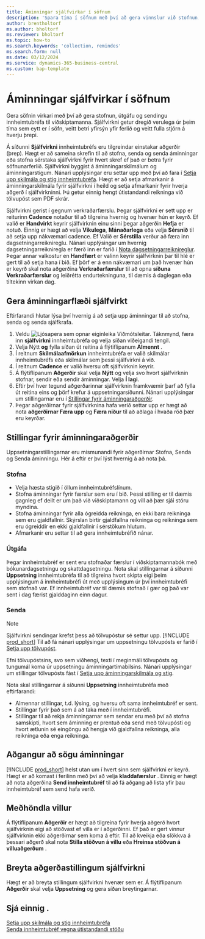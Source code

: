 ```yaml
---
title: Áminningar sjálfvirkar í söfnum
description: 'Spara tíma í söfnum með því að gera vinnslur við stofnun, útgáfu og sendingu innheimtubréfa til viðskiptamanna sjálfvirka.'
author: brentholtorf
ms.author: bholtorf
ms.reviewer: bholtorf
ms.topic: how-to
ms.search.keywords: 'collection, remindes'
ms.search.form: null
ms.date: 03/12/2024
ms.service: dynamics-365-business-central
ms.custom: bap-template
---
```

# Áminningar sjálfvirkar í söfnum

Gera söfnin virkari með því að gera stofnun, útgáfu og sendingu innheimtubréfa til viðskiptamanna. Sjálfvirkni getur dregið verulega úr þeim tíma sem eytt er í söfn, veitt betri yfirsýn yfir ferlið og veitt fulla stjórn á hverju þrepi.

Á síðunni **Sjálfvirkni** innheimtubréfs eru tilgreindar einstakar aðgerðir (þrep). Hægt er að sameina skrefin til að stofna, senda og senda áminningar eða stofna sérstaka sjálfvirkni fyrir hvert skref ef það er betra fyrir söfnunarferlið. Sjálfvirkni byggist á áminningarskilmálum og áminningarstigum. Nánari upplýsingar eru settar upp með því að fara í [Setja upp skilmála og stig innheimtubréfa](finance-setup-reminders.md). Hægt er að setja afmarkanir á áminningarskilmála fyrir sjálfvirkni í heild og setja afmarkanir fyrir hverja aðgerð í sjálfvirkninni. Þú getur einnig hengt útistandandi reikninga við tölvupóst sem PDF skrár.

Sjálfvirkni gerist í gegnum verkraðarfærslu. Þegar sjálfvirkni er sett upp er reiturinn **Cadence** notaður til að tilgreina hvernig og hvenær hún er keyrð. Ef valið er **Handvirkt** keyrir sjálfvirknin einu sinni þegar aðgerðin **Hefja** er notuð. Einnig er hægt að velja **Vikulega**, **Mánaðarlega** eða velja **Sérsnið** til að setja upp nákvæmari cadence. Ef Valið er **Sérstilla** verður að færa inn dagsetningarreiknireglu. Nánari upplýsingar um hvernig dagsetningarreikniregla er færð inn er farið í [Nota dagsetningarreiknireglur](ui-enter-date-ranges.md#use-date-formulas). Þegar annar valkostur en **Handfært** er valinn keyrir sjálfvirknin þar til hlé er gert til að setja hana í bið. Ef þörf er á enn nákvæmari um það hvenær hún er keyrð skal nota aðgerðina **Verkraðarfærslur** til að opna **síðuna Verkraðarfærslur** og leiðrétta endurtekninguna, til dæmis á daglegan eða tiltekinn virkan dag.

## Gera áminningarflæði sjálfvirkt

Eftirfarandi hlutar lýsa því hvernig á að setja upp áminningar til að stofna, senda og senda sjálfkrafa.

1. Veldu ![Ljósapera sem opnar eiginleika Viðmótsleitar.](media/ui-search/search_small.png "Segðu mér hvað þú vilt gera") Táknmynd, færa inn **sjálfvirkni** innheimtubréfa og velja síðan viðeigandi tengil.
1. Velja Nýtt **og** fylla síðan út reitina á flýtiflipanum **Almennt** .
1. Í reitnum **Skilmálaafmörkun** innheimtubréfa er valið skilmálar innheimtubréfs eða skilmálar sem þessi sjálfvirkni á við.
1. Í reitnum **Cadence** er valið hversu oft sjálfvirknin keyrir.
1. Á flýtiflipanum **Aðgerðir** skal velja **Nýtt** og velja svo hvort sjálfvirknin stofnar, sendir eða sendir áminningar. Velja **Í lagi**.
1. Eftir því hver tegund aðgerðarinnar sjálfvirknin framkvæmir þarf að fylla út reitina eins og þörf krefur á uppsetningarsíðunni. Nánari upplýsingar um stillingarnar eru í [Stillingar fyrir áminningaraðgerðir](#settings-for-reminder-actions).
1. Þegar aðgerðirnar fyrir sjálfvirknina hafa verið settar upp er hægt að nota **aðgerðirnar Færa upp** og **Færa niður** til að aðlaga í hvaða röð þær eru keyrðar.

## Stillingar fyrir áminningaraðgerðir

Uppsetningarstillingarnar eru mismunandi fyrir aðgerðirnar Stofna, Senda og Senda áminningu. Hér á eftir er því lýst hvernig á að nota þá.

### Stofna

* Velja hæsta stigið í öllum innheimtubréfslínum.  
* Stofna áminningar fyrir færslur sem eru í bið. Þessi stilling er til dæmis gagnleg ef deilt er um það við viðskiptamann og vill að þær sjái stóru myndina.
* Stofna áminningar fyrir alla ógreidda reikninga, en ekki bara reikninga sem eru gjaldfallnir. Skýrslan birtir gjaldfallna reikninga og reikninga sem eru ógreiddir en ekki gjaldfallnir í sérstökum hlutum.
* Afmarkanir eru settar til að gera innheimtubréfið nánar.

### Útgáfa

Þegar innheimtubréf er sent eru stofnaðar færslur í viðskiptamannabók með bókunardagsetningu og skattdagsetningu. Nota skal stillingarnar á síðunni **Uppsetning** innheimtubréfa til að tilgreina hvort skipta eigi þeim upplýsingum á innheimtubréfi út með upplýsingum úr því innheimtubréfi sem stofnað var. Ef innheimtubréf var til dæmis stofnað í gær og það var sent í dag færist gjalddaginn einn dagur.

### Senda

> [!NOTE]
> Sjálfvirkni sendingar krefst þess að tölvupóstur sé settur upp. [!INCLUDE [prod_short](includes/prod_short.md)] Til að fá nánari upplýsingar um uppsetningu tölvupósts er farið í [Setja upp tölvupóst](admin-how-setup-email.md).

Efni tölvupóstsins, svo sem viðhengi, texti í meginmáli tölvupósts og tungumál koma úr uppsetningu áminningartímabilsins. Nánari upplýsingar um stillingar tölvupósts fást í [Setja upp áminningarskilmála og stig](finance-setup-reminders.md).

Nota skal stillingarnar á síðunni **Uppsetning** innheimtubréfa með eftirfarandi:

* Almennar stillingar, t.d. lýsing, og hversu oft sama innheimtubréf er sent.
* Stillingar fyrir það sem á að taka með í innheimtubréfi.
* Stillingar til að rekja áminningarnar sem sendar eru með því að stofna samskipti, hvort sem áminning er prentuð eða send með tölvupósti og hvort ætlunin sé eingöngu að hengja við gjaldfallna reikninga, alla reikninga eða enga reikninga. 

## Aðgangur að sögu áminningar

[!INCLUDE [prod_short](includes/prod_short.md)] helst utan um í hvert sinn sem sjálfvirkni er keyrð. Hægt er að komast í ferilinn með því að velja **kladdafærslur** . Einnig er hægt að nota aðgerðina **Send innheimtubréf** til að fá aðgang að lista yfir þau innheimtubréf sem send hafa verið.

## Meðhöndla villur

Á flýtiflipanum **Aðgerðir** er hægt að tilgreina fyrir hverja aðgerð hvort sjálfvirknin eigi að stöðvast ef villa er í aðgerðinni. Ef það er gert vinnur sjálfvirknin ekki aðgerðirnar sem koma á eftir. Til að kveikja eða slökkva á þessari aðgerð skal nota **Stilla stöðvun á villu** eða **Hreinsa stöðvun á villuaðgerðum** .

## Breyta aðgerðastillingum sjálfvirkni

Hægt er að breyta stillingum sjálfvirkni hvenær sem er. Á flýtiflipanum **Aðgerðir** skal velja **Uppsetning** og gera síðan breytingarnar.

## Sjá einnig .

[Setja upp skilmála og stig innheimtubréfa](finance-setup-reminders.md)  
[Senda innheimtubréf vegna útistandandi stöðu](receivables-send-reminders.md)  
